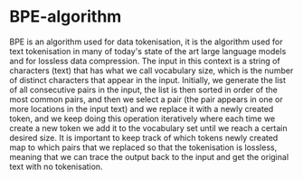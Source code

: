 # BPE-algorithm
  BPE is an algorithm used for data tokenisation, it is the algorithm used for text tokenisation in many of today's 
state of the art large language models and for lossless data compression.
The input in this context is a string of characters (text) that has what we call vocabulary size, which is the number
of distinct characters that appear in the input. Initially, we generate the list of all consecutive pairs in the input,
the list is then sorted in order of the most common pairs, and then we select a pair (the pair appears in one or more 
locations in the input text) and we replace it with a newly created token, and we keep doing this operation iteratively 
where each time we create a new token we add it to the vocabulary set until we reach a certain desired size.
It is important to keep track of which tokens newly created map to which pairs that we replaced so that the tokenisation 
is lossless, meaning that we can trace the output back to the input and get the original text with no tokenisation.
